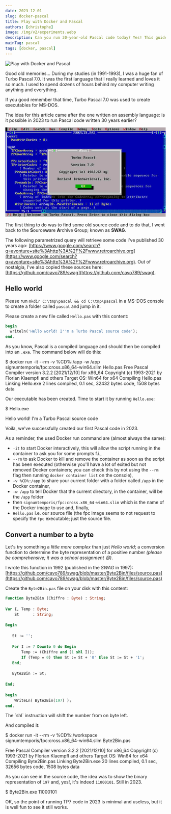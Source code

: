 ```yaml
---
date: 2023-12-01
slug: docker-pascal
title: Play with Docker and Pascal
authors: [christophe]
image: /img/v2/experiments.webp
description: Can you run 30-year-old Pascal code today? Yes! This guide shows you how to use Docker and the Free Pascal Compiler (FPC) to compile and execute your legacy Turbo Pascal programs.
mainTag: pascal
tags: [docker, pascal]
---
```

<!-- cspell:ignore ource,rchive,roupn,chiffre,downto -->
![Play with Docker and Pascal](/img/v2/experiments.webp)

Good old memories... During my studies (in 1991-1993), I was a huge fan of Turbo Pascal 7.0. It was the first language that I really learned and loves it so much. I used to spend dozens of hours behind my computer writing anything and everything.

If you good remember that time, Turbo Pascal 7.0 was used to create executables for MS-DOS.

The idea for this article came after the one written on <Link to="/blog/docker-assembly">assembly language</Link>: is it possible in 2023 to run Pascal code written 30 years earlier?

<!-- truncate -->

![Turbo Pascal](./images/turbo_pascal.jpg)

The first thing to do was to find some old source code and to do that, I went back to the **S**ource**w**are **A**rchive **G**roup; known as **SWAG**.

The following parametrized query will retrieve some code I've published 30 years ago: [https://www.google.com/search?q=avonture+site%3Ahttp%3A%2F%2Fwww.retroarchive.org](https://www.google.com/search?q=avonture+site%3Ahttp%3A%2F%2Fwww.retroarchive.org). Out of nostalgia, I've also copied these sources here:[https://github.com/cavo789/swag](https://github.com/cavo789/swag).

## Hello world

Please run `mkdir C:\tmp\pascal && cd C:\tmp\pascal` in a MS-DOS console to create a folder called `pascal` and jump in it.

Please create a new file called `Hello.pas` with this content:

<Snippet filename="Hello.pas">

```pascal
begin
  writeln('Hello world! I''m a Turbo Pascal source code');
end.
```

</Snippet>

As you know, Pascal is a compiled language and should then be compiled into an `.exe`. The command below will do this:

<Terminal title="Powershell">
$ docker run -it --rm -v %CD%:/app -w /app signumtemporis/fpc:cross.x86_64-win64.slim Hello.pas
Free Pascal Compiler version 3.2.2 [2021/12/10] for x86_64
Copyright (c) 1993-2021 by Florian Klaempfl and others
Target OS: Win64 for x64
Compiling Hello.pas
Linking Hello.exe
2 lines compiled, 0.1 sec, 32432 bytes code, 1508 bytes data
</Terminal>

Our executable has been created. Time to start it by running `Hello.exe`:

<Terminal title="Powershell">
$ Hello.exe

Hello world! I'm a Turbo Pascal source code
</Terminal>

Voilà, we've successfully created our first Pascal code in 2023.

<AlertBox variant="info" title="Docker CLI reminder">
As a reminder, the used Docker run command are (almost always the same):

* `-it` to start Docker interactively, this will allow the script running in the container to ask you for some prompts f.i.,
* `--rm` to ask Docker to kill and remove the container as soon as the script has been executed (otherwise you'll have a lot of exited but not removed Docker containers; you can check this by not using the `--rm` flag then running `docker container list` on the console),
* `-v %CD%:/app` to share your current folder with a folder called `/app` in the Docker container,
* `-w /app` to tell Docker that the current directory, in the container, will be the `/app` folder
* then `signumtemporis/fpc:cross.x86_64-win64.slim` which is the name of the Docker image to use and, finally,
* `Hello.pas` i.e. our source file (the fpc image seems to not request to specify the `fpc` executable; just the source file.

</AlertBox>

## Convert a number to a byte

Let's try something a *little more complex* than just *Hello world*; a conversion function to determine the byte representation of a positive number *(please be comprehensive; it was a school assignment 😄)*.

I wrote this function in 1992 (published in the *SWAG* in 1997): [https://github.com/cavo789/swag/blob/master/Byte2Bin/files/source.pas](https://github.com/cavo789/swag/blob/master/Byte2Bin/files/source.pas)

Create the `Byte2Bin.pas` file on your disk with this content:

<Snippet filename="Byte2Bin.pas">

```pascal
Function Byte2Bin (Chiffre : Byte) : String;

Var I, Temp : Byte;
    St      : String;

Begin

   St := '';

   For I := 7 Downto 0 do Begin
       Temp := (Chiffre and (1 shl I));
       If (Temp = 0) then St := St + '0' Else St := St + '1';
   End;

   Byte2Bin := St;

End;

begin
    WriteLn( Byte2Bin(197) );
end.
```

</Snippet>

<AlertBox variant="info" title="SHL for Shift left one position">
The `shl` instruction will shift the number from on byte left.

</AlertBox>

And compiled it:

<Terminal title="Powershell">
$ docker run -it --rm -v %CD%:/workspace signumtemporis/fpc:cross.x86_64-win64.slim Byte2Bin.pas

Free Pascal Compiler version 3.2.2 [2021/12/10] for x86_64
Copyright (c) 1993-2021 by Florian Klaempfl and others
Target OS: Win64 for x64
Compiling Byte2Bin.pas
Linking Byte2Bin.exe
20 lines compiled, 0.1 sec, 32656 bytes code, 1508 bytes data
</Terminal>

As you can see in the source code, the idea was to show the binary representation of `197` and, yes!, it's indeed `11000101`. Still in 2023.

<Terminal title="Powershell">
$ Byte2Bin.exe
11000101
</Terminal>

OK, so the point of running TP7 code in 2023 is minimal and useless, but it is well fun to see it still works.

